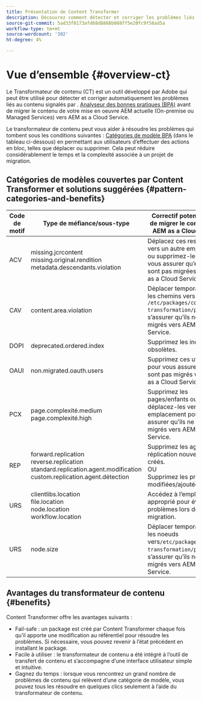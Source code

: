 ```yaml
---
title: Présentation de Content Transformer
description: Découvrez comment détecter et corriger les problèmes liés au contenu signalés par la BPA à l’aide de Content Transformer.
source-git-commit: 5ad33f0173afd68d8868b088ff5e20fc9f58ad5a
workflow-type: tm+mt
source-wordcount: '392'
ht-degree: 4%

---
```


# Vue d’ensemble {#overview-ct}

Le Transformateur de contenu (CT) est un outil développé par Adobe qui peut être utilisé pour détecter et corriger automatiquement les problèmes liés au contenu signalés par . [Analyseur des bonnes pratiques (BPA)](/help/journey-migration/best-practices-analyzer/overview-best-practices-analyzer.md) avant de migrer le contenu de votre mise en oeuvre AEM actuelle (On-premise ou Managed Services) vers AEM as a Cloud Service.

Le transformateur de contenu peut vous aider à résoudre les problèmes qui tombent sous les conditions suivantes : [Catégories de modèle BPA](https://experienceleague.adobe.com/docs/experience-manager-pattern-detection/table-of-contents/aso.html?lang=fr) (dans le tableau ci-dessous) en permettant aux utilisateurs d’effectuer des actions en bloc, telles que déplacer ou supprimer. Cela peut réduire considérablement le temps et la complexité associée à un projet de migration.

## Catégories de modèles couvertes par Content Transformer et solutions suggérées {#pattern-categories-and-benefits}

| Code de motif | Type de méfiance/sous-type | Correctif potentiel avant de migrer le contenu vers AEM as a Cloud Service |
|--------------|--------------------------------------------------------------------------------------------------------------------|------------------------------------------------------------------------------------------------------------------------------------|
| ACV | missing.jcrcontent <br> missing.original.rendition <br> metadata.descendants.violation | Déplacez ces ressources vers un autre emplacement ou supprimez-les pour vous assurer qu’elles ne sont pas migrées vers AEM as a Cloud Service. |
| CAV | content.area.violation | Déplacer temporairement les chemins vers `/etc/packages/content-transformation/paths` pour s’assurer qu’ils ne sont pas migrés vers AEM as a Cloud Service. |
| DOPI | deprecated.ordered.index | Supprimez les index obsolètes. |
| OAUI | non.migrated.oauth.users | Supprimez ces utilisateurs pour vous assurer qu’ils ne sont pas migrés vers AEM as a Cloud Service. |
| PCX | page.complexité.medium <br> page.complexité.high | Supprimez les pages/enfants ou déplacez-les vers un autre emplacement pour vous assurer qu’ils ne sont pas migrés vers AEM as a Cloud Service. |
| REP | forward.replication <br> reverse.replication <br> standard.replication.agent.modification <br> custom.replication.agent.détection | Supprimez les agents de réplication nouvellement créés. <br> OU <br> Supprimez les propriétés modifiées/ajoutées. |
| URS | clientlibs.location <br> file.location <br> node.location <br> workflow.location | Accédez à l’emplacement approprié pour éviter des problèmes lors de la migration. |
| URS | node.size | Déplacer temporairement les noeuds vers`/etc/packages/content-transformation/paths` pour s’assurer qu’ils ne sont pas migrés vers AEM as a Cloud Service. |

## Avantages du transformateur de contenu {#benefits}

Content Transformer offre les avantages suivants :

* Fail-safe : un package est créé par Content Transformer chaque fois qu’il apporte une modification au référentiel pour résoudre les problèmes. Si nécessaire, vous pouvez revenir à l’état précédent en installant le package.
* Facile à utiliser : le transformateur de contenu a été intégré à l’outil de transfert de contenu et s’accompagne d’une interface utilisateur simple et intuitive.
* Gagnez du temps : lorsque vous rencontrez un grand nombre de problèmes de contenu qui relèvent d’une catégorie de modèle, vous pouvez tous les résoudre en quelques clics seulement à l’aide du transformateur de contenu.
